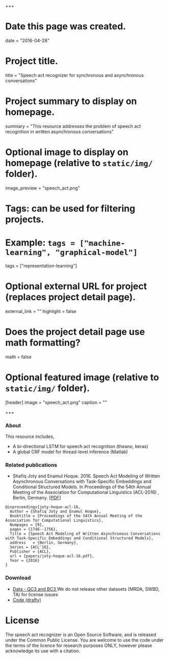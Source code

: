 +++
# Date this page was created.
date = "2016-04-28"

# Project title.
title = "Speech act recognizer for synchronous and asynchronous conversations"

# Project summary to display on homepage.
summary = "This resource addresses the problem of speech act recognition in written asynchronous conversations"

# Optional image to display on homepage (relative to `static/img/` folder).
image_preview = "speech_act.png"

# Tags: can be used for filtering projects.
# Example: `tags = ["machine-learning", "graphical-model"]`
tags = ["representation-learning"]

# Optional external URL for project (replaces project detail page).
external_link = ""
highlight = false
# Does the project detail page use math formatting?
math = false

# Optional featured image (relative to `static/img/` folder).
[header]
image = "speech_act.png"
caption = ""

+++


### About
This resource includes,

- A bi-directional LSTM for speech act recognition (theano, keras)
- A global CRF model for thread-level inference (Matlab)

### Related publications
- Shafiq Joty and Enamul Hoque. 2016. Speech Act Modeling of Written Asynchronous Conversations with Task-Specific Embeddings and Conditional Structured Models. In Proceedings of the 54th Annual Meeting of the Association for Computational Linguistics (ACL-2016) , Berlin, Germany. [[PDF](http://alt.qcri.org/~sjoty/paper/speech-act-acl-16.pdf)]


```
@inproceedings{joty-hoque-acl-16,
  Author = {Shafiq Joty and Enamul Hoque},
  Booktitle = {Proceedings of the 54th Annual Meeting of the Association for Computational Linguistics},
  Numpages = {9},
  pages = {1746--1756},
  Title = {Speech Act Modeling of Written Asynchronous Conversations with Task-Specific Embeddings and Conditional Structured Models},
  address   = {Berlin, Germany},
  Series = {ACL'16},
  Publisher = {ACL},
  url = {papers/joty-hoque-acl-16.pdf},
  Year = {2016}
} 
```


### Download
- [Data - QC3 and BC3 ](http://alt.qcri.org/tools/speech-act/corpus.zip) We do not release other datasets (MRDA, SWBD, TA) for license issues
- [Code (drafty)](http://alt.qcri.org/tools/speech-act/code.zip)

# License
The speech act recognizer is an Open Source Software, and is released under the Common Public License. You are welcome to use the code under the terms of the licence for research purposes ONLY, however please acknowledge its use with a citation.
